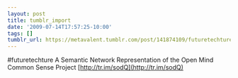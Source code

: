 ```yaml
---
layout: post
title: tumblr_import
date: '2009-07-14T17:57:25-10:00'
tags: []
tumblr_url: https://metavalent.tumblr.com/post/141874109/futuretechture-a-semantic-network-representation
---
```

#futuretechture A Semantic Network Representation of the Open Mind Common Sense Project [http://tr.im/sodQ](http://tr.im/sodQ)

